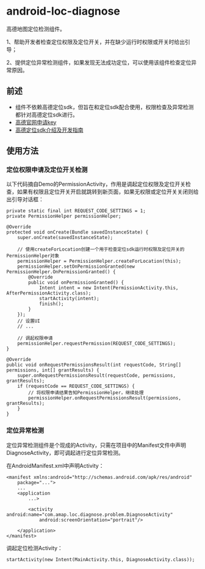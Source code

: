 # android-loc-diagnose

高德地图定位检测组件。

1、帮助开发者检查定位权限及定位开关，并在缺少运行时权限或开关时给出引导；

2、提供定位异常检测组件，如果发现无法成功定位，可以使用该组件检查定位异常原因。


## 前述

- 组件不依赖高德定位sdk，但旨在和定位sdk配合使用，权限检查及异常检测都针对高德定位sdk进行。
- [高德官网申请key](https://lbs.amap.com/api/android-location-sdk/guide/create-project/get-key)
- [高德定位sdk介绍及开发指南](https://lbs.amap.com/api/android-location-sdk/locationsummary/)


## 使用方法

### 定位权限申请及定位开关检测

以下代码摘自Demo的PermissionActivity，作用是调起定位权限及定位开关检查，如果有权限且定位开关开启就跳转到新页面，如果无权限或定位开关关闭则给出引导对话框：
```
private static final int REQUEST_CODE_SETTINGS = 1;
private PermissionHelper permissionHelper;

@Override
protected void onCreate(Bundle savedInstanceState) {
    super.onCreate(savedInstanceState);

    // 使用createForLocation创建一个用于检查定位sdk运行时权限及定位开关的PermissionHelper对象
    permissionHelper = PermissionHelper.createForLocation(this);
    permissionHelper.setOnPermissionGranted(new PermissionHelper.OnPermissionGranted() {
        @Override
        public void onPermissionGranted() {
            Intent intent = new Intent(PermissionActivity.this, AfterPermissionActivity.class);
            startActivity(intent);
            finish();
        }
    });
    // 设置UI
    // ...

    // 调起权限申请
    permissionHelper.requestPermission(REQUEST_CODE_SETTINGS);
}

@Override
public void onRequestPermissionsResult(int requestCode, String[] permissions, int[] grantResults) {
    super.onRequestPermissionsResult(requestCode, permissions, grantResults);
    if (requestCode == REQUEST_CODE_SETTINGS) {
    	// 将权限申请结果告知PermissionHelper，继续处理
        permissionHelper.onRequestPermissionsResult(permissions, grantResults);
    }
}
```

### 定位异常检测

定位异常检测组件是个现成的Activity，只需在项目中的Manifest文件中声明DiagnoseActivity，即可调起进行定位异常检测。

在AndroidManifest.xml中声明Activity：
```
<manifest xmlns:android="http://schemas.android.com/apk/res/android"
    package="...">
    ...
    <application
    	...>

        <activity android:name="com.amap.loc.diagnose.problem.DiagnoseActivity"
            android:screenOrientation="portrait"/>

    </application>
</manifest>
```

调起定位检测Activity：
```
startActivity(new Intent(MainActivity.this, DiagnoseActivity.class));
```

